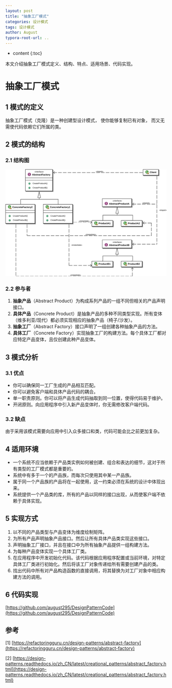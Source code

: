 ```yaml
---
layout: post
title: "抽象工厂模式"
categories: 设计模式
tags: 设计模式
author: August
typora-root-url: ..
---
```


* content
{:toc}


本文介绍抽象工厂模式定义、结构、特点、适用场景、代码实现。



# 抽象工厂模式



## 1 模式的定义

抽象工厂模式（克隆）是一种创建型设计模式， 使你能够复制已有对象， 而又无需使代码依赖它们所属的类。



## 2 模式的结构

### 2.1 结构图

![](/media/image/2022-09-25-抽象工厂模式/Abstract_factory_UML.svg)

### 2.2 参与者

1. **抽象产品**（Abstract Product）为构成系列产品的一组不同但相关的产品声明接口。
2. **具体产品**（Concrete Product）是抽象产品的多种不同类型实现。所有变体（维多利亚/现代）都必须实现相应的抽象产品（椅子/沙发）。
3. **抽象工厂**（Abstract Factory）接口声明了一组创建各种抽象产品的方法。
4. **具体工厂**（Concrete Factory）实现抽象工厂的构建方法。每个具体工厂都对应特定产品变体，且仅创建此种产品变体。



## 3 模式分析

### 3.1 优点

- 你可以确保同一工厂生成的产品相互匹配。
- 你可以避免客户端和具体产品代码的耦合。
- 单一职责原则。你可以将产品生成代码抽取到同一位置，使得代码易于维护。
- 开闭原则。向应用程序中引入新产品变体时，你无需修改客户端代码。

### 3.2 缺点

由于采用该模式需要向应用中引入众多接口和类，代码可能会比之前更加复杂。



## 4 适用环境

- 一个系统不应当依赖于产品类实例如何被创建、组合和表达的细节，这对于所有类型的工厂模式都是重要的。
- 系统中有多于一个的产品族，而每次只使用其中某一产品族。
- 属于同一个产品族的产品将在一起使用，这一约束必须在系统的设计中体现出来。
- 系统提供一个产品类的库，所有的产品以同样的接口出现，从而使客户端不依赖于具体实现。



## 5 实现方式

1. 以不同的产品类型与产品变体为维度绘制矩阵。
2. 为所有产品声明抽象产品接口。然后让所有具体产品类实现这些接口。
3. 声明抽象工厂接口，并且在接口中为所有抽象产品提供一组构建方法。
4. 为每种产品变体实现一个具体工厂类。
5. 在应用程序中开发初始化代码。该代码根据应用程序配置或当前环境，对特定具体工厂类进行初始化。然后将该工厂对象传递给所有需要创建产品的类。
6. 找出代码中所有对产品构造函数的直接调用，将其替换为对工厂对象中相应构建方法的调用。



## 6 代码实现

[https://github.com/august295/DesignPatternCode](https://github.com/august295/DesignPatternCode)



## 参考

[1] [https://refactoringguru.cn/design-patterns/abstract-factory](https://refactoringguru.cn/design-patterns/abstract-factory)

[2] [https://design-patterns.readthedocs.io/zh_CN/latest/creational_patterns/abstract_factory.html](https://design-patterns.readthedocs.io/zh_CN/latest/creational_patterns/abstract_factory.html)
